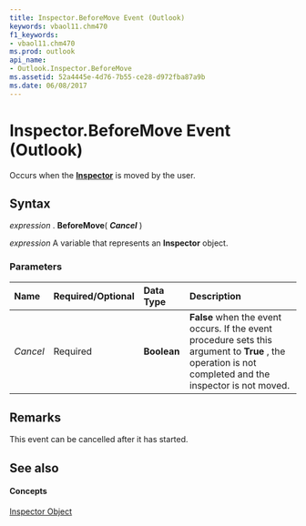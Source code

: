 ```yaml
---
title: Inspector.BeforeMove Event (Outlook)
keywords: vbaol11.chm470
f1_keywords:
- vbaol11.chm470
ms.prod: outlook
api_name:
- Outlook.Inspector.BeforeMove
ms.assetid: 52a4445e-4d76-7b55-ce28-d972fba87a9b
ms.date: 06/08/2017
---
```



# Inspector.BeforeMove Event (Outlook)

Occurs when the **[Inspector](inspector-object-outlook.md)** is moved by the user.


## Syntax

 _expression_ . **BeforeMove**( **_Cancel_** )

 _expression_ A variable that represents an **Inspector** object.


### Parameters



|**Name**|**Required/Optional**|**Data Type**|**Description**|
|:-----|:-----|:-----|:-----|
| _Cancel_|Required| **Boolean**| **False** when the event occurs. If the event procedure sets this argument to **True** , the operation is not completed and the inspector is not moved.|

## Remarks

This event can be cancelled after it has started.


## See also


#### Concepts


[Inspector Object](inspector-object-outlook.md)

